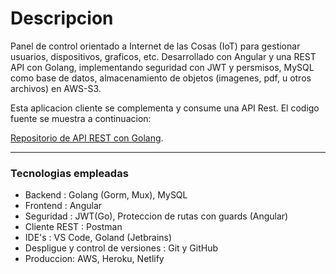 # Descripcion
Panel de control orientado a Internet de las Cosas (IoT) para gestionar usuarios, dispositivos, graficos, etc.
Desarrollado con Angular y una REST API con Golang, implementando seguridad con JWT y persmisos, MySQL como base de datos, almacenamiento de objetos (imagenes, pdf, u otros archivos) en AWS-S3.

Esta aplicacion cliente se complementa y consume una API Rest. El codigo fuente se muestra a continuacion:

[Repositorio de API REST con Golang](https://github.com/edwinndev/iotapi-mmj).

---


### Tecnologias empleadas
* Backend : Golang (Gorm, Mux), MySQL
* Frontend : Angular
* Seguridad : JWT(Go), Proteccion de rutas con guards (Angular)
* Cliente REST : Postman
* IDE's : VS Code, Goland (Jetbrains)
* Despligue y control de versiones : Git y GitHub
* Produccion: AWS, Heroku, Netlify
